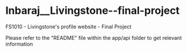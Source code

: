 # Inbaraj__Livingstone--final-project
FS1010 - Livingstone's profile website - Final Project


Please refer to the "README" file within the app/api folder to get relevant information
